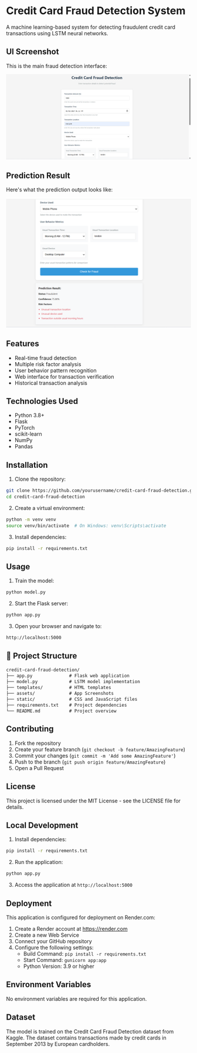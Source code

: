 # Credit Card Fraud Detection System

A machine learning-based system for detecting fraudulent credit card transactions using LSTM neural networks.

##  UI Screenshot

This is the main fraud detection interface:

![Fraud UI](assets/fraud-ui1.png)



##  Prediction Result

Here's what the prediction output looks like:

![Prediction Output](assets/fraud-ui2.png)



## Features

- Real-time fraud detection
- Multiple risk factor analysis
- User behavior pattern recognition
- Web interface for transaction verification
- Historical transaction analysis

## Technologies Used

- Python 3.8+
- Flask
- PyTorch
- scikit-learn
- NumPy
- Pandas

## Installation

1. Clone the repository:
```bash
git clone https://github.com/yourusername/credit-card-fraud-detection.git
cd credit-card-fraud-detection
```

2. Create a virtual environment:
```bash
python -m venv venv
source venv/bin/activate  # On Windows: venv\Scripts\activate
```

3. Install dependencies:
```bash
pip install -r requirements.txt
```

## Usage

1. Train the model:
```bash
python model.py
```

2. Start the Flask server:
```bash
python app.py
```

3. Open your browser and navigate to:
```
http://localhost:5000
```

## 📁 Project Structure

```text
credit-card-fraud-detection/
├── app.py              # Flask web application
├── model.py            # LSTM model implementation
├── templates/          # HTML templates
├── assets/             # App Screenshots
├── static/             # CSS and JavaScript files
├── requirements.txt    # Project dependencies
└── README.md           # Project overview

```

## Contributing

1. Fork the repository
2. Create your feature branch (`git checkout -b feature/AmazingFeature`)
3. Commit your changes (`git commit -m 'Add some AmazingFeature'`)
4. Push to the branch (`git push origin feature/AmazingFeature`)
5. Open a Pull Request

## License

This project is licensed under the MIT License - see the LICENSE file for details.

## Local Development
1. Install dependencies:
```bash
pip install -r requirements.txt
```

2. Run the application:
```bash
python app.py
```

3. Access the application at `http://localhost:5000`

## Deployment
This application is configured for deployment on Render.com:

1. Create a Render account at https://render.com
2. Create a new Web Service
3. Connect your GitHub repository
4. Configure the following settings:
   - Build Command: `pip install -r requirements.txt`
   - Start Command: `gunicorn app:app`
   - Python Version: 3.9 or higher

## Environment Variables
No environment variables are required for this application.

## Dataset

The model is trained on the Credit Card Fraud Detection dataset from Kaggle. The dataset contains transactions made by credit cards in September 2013 by European cardholders.
